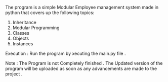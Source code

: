 The program is a simple Modular Employee management system made in python that covers up the following topics:
1. Inheritance 
2. Modular Programming
3. Classes
4. Objects
5. Instances

Execution : Run the program by xecuting the main.py file .

Note : The Program is not Completely finished . The Updated version of the program will be uploaded as soon as any advancements are made to the project .
